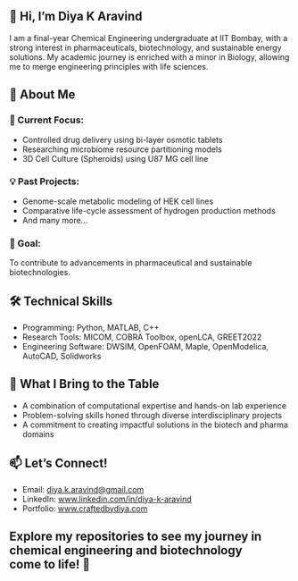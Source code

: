 ## 👋 Hi, I’m Diya K Aravind
I am a final-year Chemical Engineering undergraduate at IIT Bombay, with a strong interest in pharmaceuticals, biotechnology, and sustainable energy solutions. 
My academic journey is enriched with a minor in Biology, allowing me to merge engineering principles with life sciences.

## 🔬 About Me
### 🌱 Current Focus: 
- Controlled drug delivery using bi-layer osmotic tablets
- Researching microbiome resource partitioning models
- 3D Cell Culture (Spheroids) using U87 MG cell line
### 💡 Past Projects:
- Genome-scale metabolic modeling of HEK cell lines
- Comparative life-cycle assessment of hydrogen production methods
- And many more...
### 🎯 Goal: 
To contribute to advancements in pharmaceutical and sustainable biotechnologies.

## 🛠 Technical Skills
- Programming: Python, MATLAB, C++
- Research Tools: MICOM, COBRA Toolbox, openLCA, GREET2022
- Engineering Software: DWSIM, OpenFOAM, Maple, OpenModelica, AutoCAD, Solidworks

## 🌟 What I Bring to the Table
- A combination of computational expertise and hands-on lab experience
- Problem-solving skills honed through diverse interdisciplinary projects
- A commitment to creating impactful solutions in the biotech and pharma domains

## 📫 Let’s Connect!
- Email: diya.k.aravind@gmail.com
- LinkedIn: www.linkedin.com/in/diya-k-aravind
- Portfolio: www.craftedbydiya.com

## Explore my repositories to see my journey in chemical engineering and biotechnology come to life! 🚀


